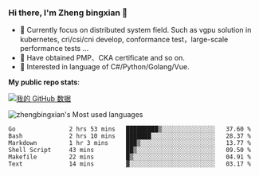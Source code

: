 ### Hi there, I'm Zheng bingxian  👋

* 📖  Currently focus on distributed system field. Such as vgpu solution in kubernetes, cri/csi/cni develop, conformance test，large-scale performance tests ...
* 🌱  Have obtained PMP、CKA certificate and so on.
* 👯  Interested in language of C#/Python/Golang/Vue.

**My public repo stats**:

[![我的 GitHub 数据](https://github-readme-stats.vercel.app/api?username=zhengbingxian&theme=merko)]()

![zhengbingxian's Most used languages](https://github-readme-stats.vercel.app/api/top-langs/?username=zhengbingxian&layout=compact&hide_border=true&langs_count=10)

<!--START_SECTION:waka-->

```text
Go               2 hrs 53 mins   █████████▒░░░░░░░░░░░░░░░   37.60 %
Bash             2 hrs 10 mins   ███████░░░░░░░░░░░░░░░░░░   28.37 %
Markdown         1 hr 3 mins     ███▒░░░░░░░░░░░░░░░░░░░░░   13.77 %
Shell Script     43 mins         ██▒░░░░░░░░░░░░░░░░░░░░░░   09.50 %
Makefile         22 mins         █▒░░░░░░░░░░░░░░░░░░░░░░░   04.91 %
Text             14 mins         ▓░░░░░░░░░░░░░░░░░░░░░░░░   03.17 %
```

<!--END_SECTION:waka-->
